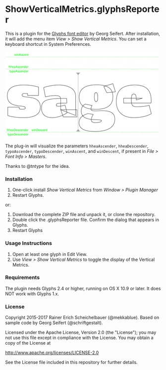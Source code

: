 # ShowVerticalMetrics.glyphsReporter

This is a plugin for the [Glyphs font editor](http://glyphsapp.com/) by Georg Seifert. After installation, it will add the menu item *View > Show Vertical Metrics*. You can set a keyboard shortcut in System Preferences.

![Vertical Metrics](ShowVerticalMetrics.png "Show Vertical Metrics Screenshot")

The plug-in will visualize the parameters `hheaAscender`, `hheaDescender`, `typoAscender`, `typoDescender`, `winAscent`, and `winDescent`, if present in *File > Font Info > Masters*.

Thanks to @tntype for the idea.

### Installation

1. One-click install *Show Vertical Metrics* from *Window > Plugin Manager*
2. Restart Glyphs.

or: 

1. Download the complete ZIP file and unpack it, or clone the repository.
2. Double click the .glyphsReporter file. Confirm the dialog that appears in Glyphs.
3. Restart Glyphs

### Usage Instructions

1. Open at least one glyph in Edit View.
2. Use *View > Show Vertical Metrics* to toggle the display of the Vertical Metrics.

### Requirements

The plugin needs Glyphs 2.4 or higher, running on OS X 10.9 or later. It does NOT work with Glyphs 1.x.

### License

Copyright 2015-2017 Rainer Erich Scheichelbauer (@mekkablue).
Based on sample code by Georg Seifert (@schriftgestalt).

Licensed under the Apache License, Version 2.0 (the "License");
you may not use this file except in compliance with the License.
You may obtain a copy of the License at

http://www.apache.org/licenses/LICENSE-2.0

See the License file included in this repository for further details.
